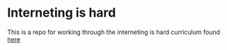# Interneting is hard

This is a repo for working through the interneting is hard curriculum found [here](https://www.internetingishard.com/)
